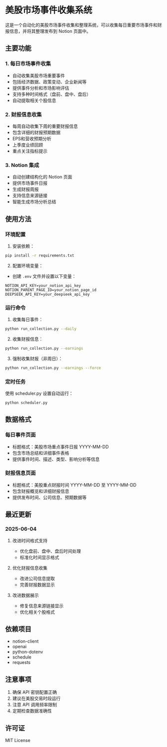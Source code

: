 # 美股市场事件收集系统

这是一个自动化的美股市场事件收集和整理系统，可以收集每日重要市场事件和财报信息，并将其整理发布到 Notion 页面中。

## 主要功能

### 1. 每日市场事件收集
- 自动收集美股市场重要事件
- 包括经济数据、政策变动、企业新闻等
- 提供事件分析和市场影响评估
- 支持多种时间格式（盘前、盘中、盘后）
- 自动提取相关个股信息

### 2. 财报信息收集
- 每周自动收集下周的重要财报信息
- 包含详细的财报预期数据
- EPS和营收预期分析
- 上季度业绩回顾
- 重点关注指标提示

### 3. Notion 集成
- 自动创建结构化的 Notion 页面
- 提供市场事件日报
- 生成财报周报
- 支持信息来源链接
- 智能生成市场分析总结

## 使用方法

### 环境配置
1. 安装依赖：
```bash
pip install -r requirements.txt
```

2. 配置环境变量：
- 创建 `.env` 文件并设置以下变量：
```
NOTION_API_KEY=your_notion_api_key
NOTION_PARENT_PAGE_ID=your_notion_page_id
DEEPSEEK_API_KEY=your_deepseek_api_key
```

### 运行命令

1. 收集每日事件：
```bash
python run_collection.py --daily
```

2. 收集财报信息：
```bash
python run_collection.py --earnings
```

3. 强制收集财报（非周日）：
```bash
python run_collection.py --earnings --force
```

### 定时任务
使用 scheduler.py 设置自动运行：
```bash
python scheduler.py
```

## 数据格式

### 每日事件页面
- 标题格式：美股市场重点事件日报 YYYY-MM-DD
- 包含市场总结和详细事件表格
- 提供事件时间、描述、类型、影响分析等信息

### 财报信息页面
- 标题格式：美股重点财报时间 YYYY-MM-DD 至 YYYY-MM-DD
- 包含财报概览和详细财报信息
- 提供发布时间、公司信息、预期数据等

## 最近更新

### 2025-06-04
1. 改进时间格式支持
   - 优化盘前、盘中、盘后时间处理
   - 标准化时间显示格式

2. 优化财报信息收集
   - 改进公司信息提取
   - 完善财报数据显示

3. 改进数据展示
   - 修复信息来源链接显示
   - 优化相关个股格式

## 依赖项目
- notion-client
- openai
- python-dotenv
- schedule
- requests

## 注意事项
1. 确保 API 密钥配置正确
2. 建议在美股交易时段运行
3. 注意 API 调用频率限制
4. 定期检查数据准确性

## 许可证
MIT License 